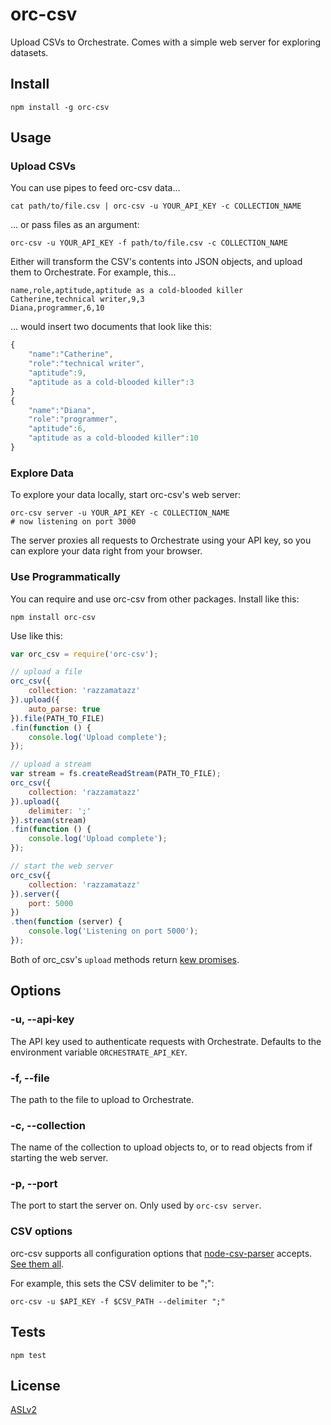 # orc-csv

Upload CSVs to Orchestrate. Comes with a simple web server for exploring datasets.

## Install

    npm install -g orc-csv

## Usage

### Upload CSVs

You can use pipes to feed orc-csv data...

    cat path/to/file.csv | orc-csv -u YOUR_API_KEY -c COLLECTION_NAME

... or pass files as an argument:

    orc-csv -u YOUR_API_KEY -f path/to/file.csv -c COLLECTION_NAME

Either will transform the CSV's contents into JSON objects, and upload them to Orchestrate. For example, this...

    name,role,aptitude,aptitude as a cold-blooded killer
    Catherine,technical writer,9,3
    Diana,programmer,6,10

... would insert two documents that look like this:

``` javascript
{
    "name":"Catherine",
    "role":"technical writer",
    "aptitude":9,
    "aptitude as a cold-blooded killer":3
}
{
    "name":"Diana",
    "role":"programmer",
    "aptitude":6,
    "aptitude as a cold-blooded killer":10
}
```

### Explore Data

To explore your data locally, start orc-csv's web server:

    orc-csv server -u YOUR_API_KEY -c COLLECTION_NAME
    # now listening on port 3000

The server proxies all requests to Orchestrate using your API key, so you can explore your data right from your browser.

### Use Programmatically

You can require and use orc-csv from other packages. Install like this:

    npm install orc-csv

Use like this:

``` javascript
var orc_csv = require('orc-csv');

// upload a file
orc_csv({
    collection: 'razzamatazz'
}).upload({
    auto_parse: true
}).file(PATH_TO_FILE)
.fin(function () {
    console.log('Upload complete');
});

// upload a stream
var stream = fs.createReadStream(PATH_TO_FILE);
orc_csv({
    collection: 'razzamatazz'
}).upload({
    delimiter: ';'
}).stream(stream)
.fin(function () {
    console.log('Upload complete');
});

// start the web server
orc_csv({
    collection: 'razzamatazz'
}).server({
    port: 5000
})
.then(function (server) {
    console.log('Listening on port 5000');
});
```

Both of orc_csv's `upload` methods return [kew promises](https://github.com/Medium/kew).

## Options

### -u, --api-key <api-key>

The API key used to authenticate requests with Orchestrate. Defaults to the environment variable `ORCHESTRATE_API_KEY`.

### -f, --file <path>

The path to the file to upload to Orchestrate.

### -c, --collection <name>

The name of the collection to upload objects to, or to read objects from if starting the web server.

### -p, --port <number>

The port to start the server on. Only used by `orc-csv server`.

### CSV options

orc-csv supports all configuration options that [node-csv-parser](https://github.com/wdavidw/node-csv-parse) accepts. 
[See them all](https://github.com/wdavidw/node-csv-parse#parser-options). 

For example, this sets the CSV delimiter to be ";":

    orc-csv -u $API_KEY -f $CSV_PATH --delimiter ";"

## Tests

    npm test

## License

[ASLv2](http://www.apache.org/licenses/LICENSE-2.0)
